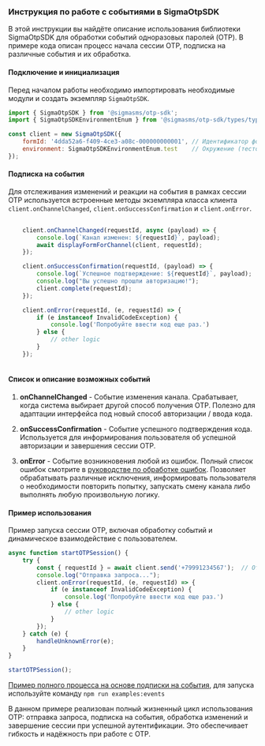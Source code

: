 ### Инструкция по работе с событиями в SigmaOtpSDK

В этой инструкции вы найдёте описание использования библиотеки SigmaOtpSDK для обработки событий одноразовых паролей (OTP). В примере кода описан процесс начала сессии OTP, подписка на различные события и их обработка.

#### Подключение и инициализация

Перед началом работы необходимо импортировать необходимые модули и создать экземпляр `SigmaOtpSDK`.

```javascript
import { SigmaOtpSDK } from '@sigmasms/otp-sdk';
import { SigmaOtpSDKEnvironmentEnum } from '@sigmasms/otp-sdk/types/types';

const client = new SigmaOtpSDK({
    formId: '4dda52a6-f409-4ce3-a08c-000000000001', // Идентификатор формы
    environment: SigmaOtpSDKEnvironmentEnum.test    // Окружение (тестовое)
});
```

#### Подписка на события

Для отслеживания изменений и реакции на события в рамках сессии OTP используется встроенные методы экземпляра класса клиента `client.onChannelChanged`, `client.onSuccessConfirmation` и `client.onError`.

```javascript
 
    client.onChannelChanged(requestId, async (payload) => {
        console.log(`Канал изменен: ${requestId}`, payload);
        await displayFormForChannel(client, requestId);
    });

    client.onSuccessConfirmation(requestId, (payload) => {
        console.log(`Успешное подтверждение: ${requestId}`, payload);
        console.log("Вы успешно прошли авторизацию!");
        client.complete(requestId);
    });

    client.onError(requestId, (e, requestId) => {
        if (e instanceof InvalidCodeException) {
            console.log('Попробуйте ввести код еще раз.') 
        } else {
            // other logic
        }
    });
 
```

#### Список и описание возможных событий

1. **onChannelChanged** - Событие изменения канала. Срабатывает, когда система выбирает другой способ получения OTP. Полезно для адаптации интерфейса под новый способ авторизации / ввода кода.

2. **onSuccessConfirmation** - Событие успешного подтверждения кода. Используется для информирования пользователя об успешной авторизации и завершения сессии OTP.

3. **onError** - Событие возникновения любой из ошибок. Полный список ошибок смотрите в [руководстве по обработке ошибок](./error-handling.md). Позволяет обрабатывать различные исключения, информировать пользователя о необходимости повторить попытку, запускать смену канала либо выполнять любую произвольную логику.

#### Пример использования

Пример запуска сессии OTP, включая обработку событий и динамическое взаимодействие с пользователем.

```javascript
async function startOTPSession() {
    try {
        const { requestId } = await client.send('+79991234567');  // Отправка OTP
        console.log("Отправка запроса...");
        client.onError(requestId, (e, requestId) => {
            if (e instanceof InvalidCodeException) {
                console.log('Попробуйте ввести код еще раз.') 
            } else {
                // other logic
            }
        });
    } catch (e) {
        handleUnknownError(e);
    }
}

startOTPSession();
```
[Пример полного процесса на основе подписки на события](./src/examples/events.ts), для запуска используйте команду `npm run examples:events`


В данном примере реализован полный жизненный цикл использования OTP: отправка запроса, подписка на события, обработка изменений и завершение сессии при успешной аутентификации. Это обеспечивает гибкость и надёжность при работе с OTP.

